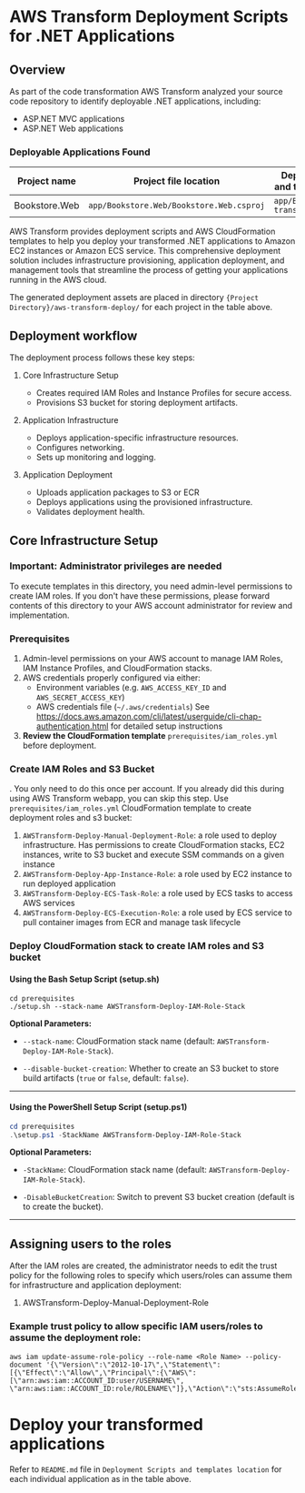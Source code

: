 # AWS Transform Deployment Scripts for .NET Applications

## Overview

As part of the code transformation AWS Transform analyzed your source code repository to identify deployable .NET applications, including:

* ASP.NET MVC applications
* ASP.NET Web applications

### Deployable Applications Found

| Project name | Project file location | Deployment Scripts and templates location |
|--------------|----------------------|---------------------------|
| Bookstore.Web | `app/Bookstore.Web/Bookstore.Web.csproj` | `app/Bookstore.Web/aws-transform-deploy/`

AWS Transform provides deployment scripts and AWS CloudFormation templates to help you deploy your transformed .NET applications to Amazon EC2 instances or Amazon ECS service. This comprehensive deployment solution includes infrastructure provisioning, application deployment, and management tools that streamline the process of getting your applications running in the AWS cloud.

The generated deployment assets are placed in directory `{Project Directory}/aws-transform-deploy/` for each project in the table above.

## Deployment workflow

The deployment process follows these key steps:

1. Core Infrastructure Setup
   - Creates required IAM Roles and Instance Profiles for secure access.
   - Provisions S3 bucket for storing deployment artifacts.

2. Application Infrastructure 
   - Deploys application-specific infrastructure resources.
   - Configures networking.
   - Sets up monitoring and logging.

3. Application Deployment
   - Uploads application packages to S3 or ECR
   - Deploys applications using the provisioned infrastructure.
   - Validates deployment health.

## Core Infrastructure Setup

### Important: Administrator privileges are needed
To execute templates in this directory, you need admin-level permissions to create IAM roles. If you don't have these permissions, please forward contents of this directory to your AWS account administrator for review and implementation.

### Prerequisites
1. Admin-level permissions on your AWS account to manage IAM Roles, IAM Instance Profiles, and CloudFormation stacks.
2. AWS credentials properly configured via either:
   - Environment variables (e.g. `AWS_ACCESS_KEY_ID` and `AWS_SECRET_ACCESS_KEY`)
   - AWS credentials file (`~/.aws/credentials`)
   See https://docs.aws.amazon.com/cli/latest/userguide/cli-chap-authentication.html for detailed setup instructions
3. **Review the CloudFormation template** `prerequisites/iam_roles.yml` before deployment.

### Create IAM Roles and S3 Bucket

. You only need to do this once per account. If you already did this during using AWS Transform webapp, you can skip this step. Use `prerequisites/iam_roles.yml` CloudFormation template to create deployment roles and s3 bucket:

1. `AWSTransform-Deploy-Manual-Deployment-Role`: a role used to deploy infrastructure. Has permissions to create CloudFormation stacks, EC2 instances, write to S3 bucket and execute SSM commands on a given instance
2. `AWSTransform-Deploy-App-Instance-Role`: a role used by EC2 instance to run deployed application
3. `AWSTransform-Deploy-ECS-Task-Role`: a role used by ECS tasks to access AWS services
4. `AWSTransform-Deploy-ECS-Execution-Role`: a role used by ECS service to pull container images from ECR and manage task lifecycle

### Deploy CloudFormation stack to create IAM roles and S3 bucket
#### Using the Bash Setup Script (setup.sh)

```shell
cd prerequisites
./setup.sh --stack-name AWSTransform-Deploy-IAM-Role-Stack
```

**Optional Parameters:**

* `--stack-name`: CloudFormation stack name (default: `AWSTransform-Deploy-IAM-Role-Stack`).

* `--disable-bucket-creation`: Whether to create an S3 bucket to store build artifacts (`true` or `false`, default: `false`).

---

#### Using the PowerShell Setup Script (setup.ps1)
```powershell
cd prerequisites
.\setup.ps1 -StackName AWSTransform-Deploy-IAM-Role-Stack
```

**Optional Parameters:**

* `-StackName`: CloudFormation stack name (default: `AWSTransform-Deploy-IAM-Role-Stack`).

* `-DisableBucketCreation`: Switch to prevent S3 bucket creation (default is to create the bucket).

---

## Assigning users to the roles

After the IAM roles are created, the administrator needs to edit the trust policy for the following roles
to specify which users/roles can assume them for infrastructure and application deployment:
1. AWSTransform-Deploy-Manual-Deployment-Role

### Example trust policy to allow specific IAM users/roles to assume the deployment role:
```
aws iam update-assume-role-policy --role-name <Role Name> --policy-document '{\"Version\":\"2012-10-17\",\"Statement\":[{\"Effect\":\"Allow\",\"Principal\":{\"AWS\": [\"arn:aws:iam::ACCOUNT_ID:user/USERNAME\", \"arn:aws:iam::ACCOUNT_ID:role/ROLENAME\"]},\"Action\":\"sts:AssumeRole\"}]}'
```

# Deploy your transformed applications

Refer to `README.md` file in `Deployment Scripts and templates location` for each individual application as in the table above.